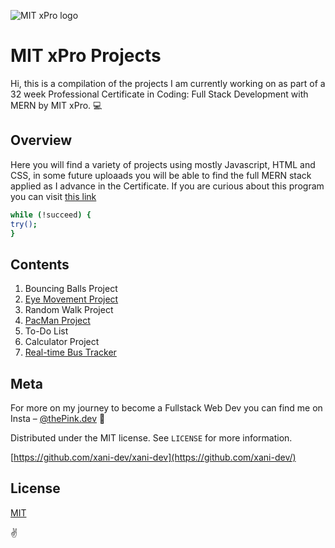 
![MIT xPro logo](https://user-images.githubusercontent.com/71361700/111552144-1ab6ee00-8758-11eb-91e3-996779473307.png)


# MIT xPro Projects

Hi, this is a compilation of the projects I am currently working on as part of a 32 week Professional Certificate in Coding: Full Stack Development with MERN by MIT xPro. 💻

## Overview

Here you will find a variety of projects using mostly Javascript, HTML and CSS, in some future uploaads you will be able to find the full MERN stack applied as I advance in the Certificate.  If you are curious about this program you can visit [this link](https://xpro.mit.edu/announcements/) 

```bash
while (!succeed) {
try();
}
```

## Contents

 1. Bouncing Balls Project
 2. [Eye Movement Project](https://github.com/xani-dev/MIT-Projects/tree/main/Eye%20Movement)
 3. Random Walk Project
 4. [PacMan Project](https://github.com/xani-dev/MIT-Projects/tree/main/PacMan%20Factory)
 5. To-Do List
 6. Calculator Project
 7. [Real-time Bus Tracker](https://github.com/xani-dev/MIT-Projects/tree/main/Real%20Time%20Bus%20Tracker)

## Meta

For more on my journey to become a Fullstack Web Dev you can find me on Insta – [@thePink.dev](https://instagram.com/thepink.dev) 📸

Distributed under the MIT license. See ``LICENSE`` for more information.

[https://github.com/xani-dev/xani-dev](https://github.com/xani-dev/)

## License
[MIT](https://choosealicense.com/licenses/mit/)

✌️
